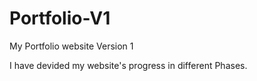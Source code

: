 # Portfolio-V1
My Portfolio website Version 1

I have devided my website's progress in different Phases.
